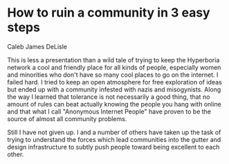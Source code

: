 # How to ruin a community in 3 easy steps

Caleb James DeLisle

This is less a presentation than a wild tale of trying to keep the Hyperboria network a cool and
friendly place for all kinds of people, especially women and minorities who don't have so many cool
places to go on the internet. I failed hard. I tried to keep an open atmosphere for free exploration
of ideas but ended up with a community infested with nazis and misogynists. Along the way I learned
that tolerance is not necessarily a good thing, that no amount of rules can beat actually knowing
the people you hang with online and that what I call "Anonymous Internet People" have proven to be
the source of almost all community problems.

Still I have not given up. I and a number of others have taken up the task of trying to understand
the forces which lead communities into the gutter and design infrastructure to subtly push people
toward being excellent to each other.
